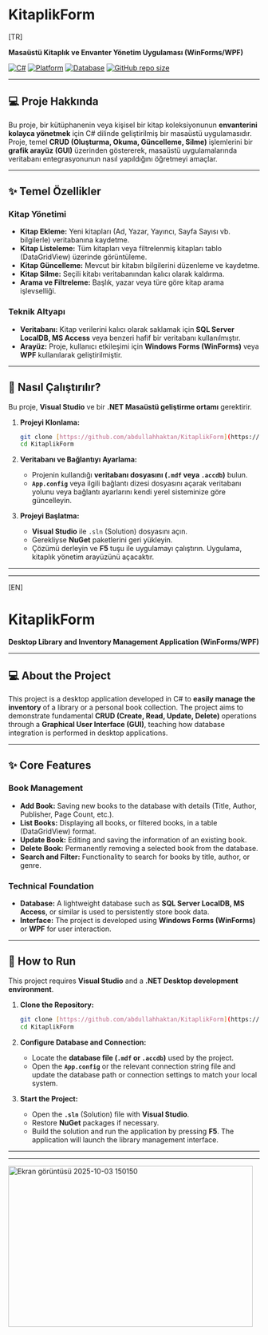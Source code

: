 # KitaplikForm

[TR]

**Masaüstü Kitaplık ve Envanter Yönetim Uygulaması (WinForms/WPF)**

[![C#](https://img.shields.io/badge/Language-C%23-blue.svg)](https://docs.microsoft.com/en-us/dotnet/csharp/)
[![Platform](https://img.shields.io/badge/Platform-Windows%20Desktop%20App-informational.svg)]()
[![Database](https://img.shields.io/badge/Database-SQL%20%7C%20Access%20%7C%20LocalDB-CC2927.svg)](https://docs.microsoft.com/en-us/sql/ssms/download-sql-server-management-studio-ssms)
[![GitHub repo size](https://img.shields.io/github/repo-size/abdullahhaktan/KitaplikForm)](https://github.com/abdullahhaktan/KitaplikForm)

---

## 💻 Proje Hakkında

Bu proje, bir kütüphanenin veya kişisel bir kitap koleksiyonunun **envanterini kolayca yönetmek** için C# dilinde geliştirilmiş bir masaüstü uygulamasıdır. Proje, temel **CRUD (Oluşturma, Okuma, Güncelleme, Silme)** işlemlerini bir **grafik arayüz (GUI)** üzerinden göstererek, masaüstü uygulamalarında veritabanı entegrasyonunun nasıl yapıldığını öğretmeyi amaçlar.

---

## ✨ Temel Özellikler

### Kitap Yönetimi
* **Kitap Ekleme:** Yeni kitapları (Ad, Yazar, Yayıncı, Sayfa Sayısı vb. bilgilerle) veritabanına kaydetme.
* **Kitap Listeleme:** Tüm kitapları veya filtrelenmiş kitapları tablo (DataGridView) üzerinde görüntüleme.
* **Kitap Güncelleme:** Mevcut bir kitabın bilgilerini düzenleme ve kaydetme.
* **Kitap Silme:** Seçili kitabı veritabanından kalıcı olarak kaldırma.
* **Arama ve Filtreleme:** Başlık, yazar veya türe göre kitap arama işlevselliği.

### Teknik Altyapı
* **Veritabanı:** Kitap verilerini kalıcı olarak saklamak için **SQL Server LocalDB, MS Access** veya benzeri hafif bir veritabanı kullanılmıştır.
* **Arayüz:** Proje, kullanıcı etkileşimi için **Windows Forms (WinForms)** veya **WPF** kullanılarak geliştirilmiştir.

---

## 🚀 Nasıl Çalıştırılır?

Bu proje, **Visual Studio** ve bir **.NET Masaüstü geliştirme ortamı** gerektirir.

1.  **Projeyi Klonlama:**
    ```bash
    git clone [https://github.com/abdullahhaktan/KitaplikForm](https://github.com/abdullahhaktan/KitaplikForm)
    cd KitaplikForm
    ```

2.  **Veritabanı ve Bağlantıyı Ayarlama:**
    * Projenin kullandığı **veritabanı dosyasını (`.mdf` veya `.accdb`)** bulun.
    * **`App.config`** veya ilgili bağlantı dizesi dosyasını açarak veritabanı yolunu veya bağlantı ayarlarını kendi yerel sisteminize göre güncelleyin.

3.  **Projeyi Başlatma:**
    * **Visual Studio** ile `.sln` (Solution) dosyasını açın.
    * Gerekliyse **NuGet** paketlerini geri yükleyin.
    * Çözümü derleyin ve **F5** tuşu ile uygulamayı çalıştırın. Uygulama, kitaplık yönetim arayüzünü açacaktır.

---
---

[EN]

# KitaplikForm

**Desktop Library and Inventory Management Application (WinForms/WPF)**

---

## 💻 About the Project

This project is a desktop application developed in C# to **easily manage the inventory** of a library or a personal book collection. The project aims to demonstrate fundamental **CRUD (Create, Read, Update, Delete)** operations through a **Graphical User Interface (GUI)**, teaching how database integration is performed in desktop applications.

---

## ✨ Core Features

### Book Management
* **Add Book:** Saving new books to the database with details (Title, Author, Publisher, Page Count, etc.).
* **List Books:** Displaying all books, or filtered books, in a table (DataGridView) format.
* **Update Book:** Editing and saving the information of an existing book.
* **Delete Book:** Permanently removing a selected book from the database.
* **Search and Filter:** Functionality to search for books by title, author, or genre.

### Technical Foundation
* **Database:** A lightweight database such as **SQL Server LocalDB, MS Access**, or similar is used to persistently store book data.
* **Interface:** The project is developed using **Windows Forms (WinForms)** or **WPF** for user interaction.

---

## 🚀 How to Run

This project requires **Visual Studio** and a **.NET Desktop development environment**.

1.  **Clone the Repository:**
    ```bash
    git clone [https://github.com/abdullahhaktan/KitaplikForm](https://github.com/abdullahhaktan/KitaplikForm)
    cd KitaplikForm
    ```

2.  **Configure Database and Connection:**
    * Locate the **database file (`.mdf` or `.accdb`)** used by the project.
    * Open the **`App.config`** or the relevant connection string file and update the database path or connection settings to match your local system.

3.  **Start the Project:**
    * Open the **`.sln`** (Solution) file with **Visual Studio**.
    * Restore **NuGet** packages if necessary.
    * Build the solution and run the application by pressing **F5**. The application will launch the library management interface.
---
---

<img width="490" height="322" alt="Ekran görüntüsü 2025-10-03 150150" src="https://github.com/user-attachments/assets/9ab5e7c8-ac4e-475f-9080-b457196364d3" />
